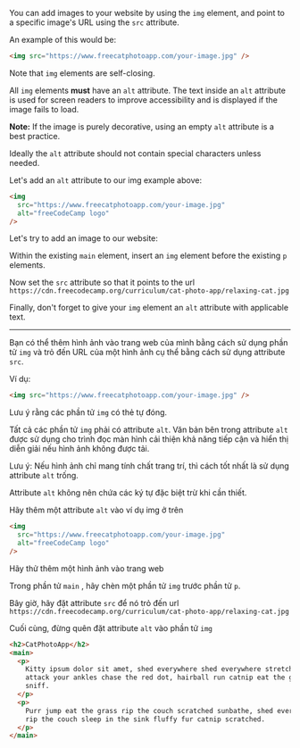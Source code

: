 You can add images to your website by using the `img` element, and point to a specific image's URL using the `src` attribute.

An example of this would be:

```html
<img src="https://www.freecatphotoapp.com/your-image.jpg" />
```

Note that `img` elements are self-closing.

All `img` elements **must** have an `alt` attribute. The text inside an `alt` attribute is used for screen readers to improve accessibility and is displayed if the image fails to load.

**Note:** If the image is purely decorative, using an empty `alt` attribute is a best practice.

Ideally the `alt` attribute should not contain special characters unless needed.

Let's add an `alt` attribute to our img example above:

```html
<img
  src="https://www.freecatphotoapp.com/your-image.jpg"
  alt="freeCodeCamp logo"
/>
```

Let's try to add an image to our website:

Within the existing `main` element, insert an `img` element before the existing `p` elements.

Now set the `src` attribute so that it points to the url `https://cdn.freecodecamp.org/curriculum/cat-photo-app/relaxing-cat.jpg`

Finally, don't forget to give your `img` element an `alt` attribute with applicable text.

---

Bạn có thể thêm hình ảnh vào trang web của mình bằng cách sử dụng phần tử `img` và trỏ đến URL của một hình ảnh cụ thể bằng cách sử dụng attribute `src`.

Ví dụ:

```html
<img src="https://www.freecatphotoapp.com/your-image.jpg" />
```

Lưu ý rằng các phần tử `img` có thẻ tự đóng.

Tất cả các phần tử `img` phải có attribute `alt`. Văn bản bên trong attribute `alt` được sử dụng cho trình đọc màn hình cải thiện khả năng tiếp cận và hiển thị diễn giải nếu hình ảnh không được tải.

Lưu ý: Nếu hình ảnh chỉ mang tính chất trang trí, thì cách tốt nhất là sử dụng attribute `alt` trống.

Attribute `alt` không nên chứa các ký tự đặc biệt trừ khi cần thiết.

Hãy thêm một attribute `alt` vào ví dụ img ở trên

```html
<img
  src="https://www.freecatphotoapp.com/your-image.jpg"
  alt="freeCodeCamp logo"
/>
```

Hãy thử thêm một hình ảnh vào trang web

Trong phần tử `main` , hãy chèn một phần tử `img` trước phần tử `p`.

Bây giờ, hãy đặt attribute `src` để nó trỏ đến url `https://cdn.freecodecamp.org/curriculum/cat-photo-app/relaxing-cat.jpg`

Cuối cùng, đừng quên đặt attribute `alt` vào phần tử `img`

```html
<h2>CatPhotoApp</h2>
<main>
  <p>
    Kitty ipsum dolor sit amet, shed everywhere shed everywhere stretching
    attack your ankles chase the red dot, hairball run catnip eat the grass
    sniff.
  </p>
  <p>
    Purr jump eat the grass rip the couch scratched sunbathe, shed everywhere
    rip the couch sleep in the sink fluffy fur catnip scratched.
  </p>
</main>
```
